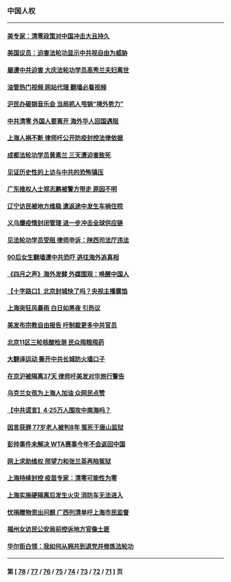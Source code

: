 ### 中国人权
---
#### [美专家：清零政策对中国冲击大且持久](../../pages/ncid278/n13724236.md?05011245) 
#### [美国议员：迫害法轮功显示中共视自由为威胁](../../pages/ncid278/n13724087.md?05011245) 
#### [屡遭中共迫害 大庆法轮功学员高秀兰夫妇离世](../../pages/ncid278/n13723307.md?05011245) 
#### [油管热门视频 网站代理 翻墙必看视频](http://209.222.30.114:81/youtube.html?05011245)
#### [沪民办砸锅音乐会 当局抓人甩锅“境外势力”](../../pages/ncid278/n13723970.md?05011245) 
#### [中共清零 外国人要离开 海外华人回国遇阻](../../pages/ncid278/n13723475.md?05011245) 
#### [上海人祸不断 律师吁公开防疫封控法律依据](../../pages/ncid278/n13723309.md?05011245) 
#### [成都法轮功学员黄素兰 三天遭迫害致死](../../pages/ncid278/n13722817.md?05011245) 
#### [见证历史性的上访与中共的恐怖镇压](../../pages/ncid278/n13722520.md?05011245) 
#### [广东维权人士郑志鹏被警方带走 原因不明](../../pages/ncid278/n13722307.md?05011245) 
#### [辽宁访民被地方维稳 遣返途中发生车祸住院](../../pages/ncid278/n13722112.md?05011245) 
#### [义乌爆疫情封闭管理 进一步冲击全球供应链](../../pages/ncid278/n13721924.md?05011245) 
#### [见法轮功学员受阻 律师申诉：陕西司法厅违法](../../pages/ncid278/n13720981.md?05011245) 
#### [90后女生翻墙遭中共恐吓 逃往海外追真相](../../pages/ncid278/n13721416.md?05011245) 
#### [《四月之声》海外发酵 外媒围观：唤醒中国人](../../pages/ncid278/n13720982.md?05011245) 
#### [【十字路口】北京封城快了吗？央视主播露馅](../../pages/ncid278/n13721080.md?05011245) 
#### [上海突狂风暴雨 白日如黑夜 引热议](../../pages/ncid278/n13720618.md?05011245) 
#### [美发布宗教自由报告 吁制裁更多中共官员](../../pages/ncid278/n13720670.md?05011245) 
#### [北京11区三轮核酸检测 民众囤粮囤药](../../pages/ncid278/n13720207.md?05011245) 
#### [大翻译运动 撕开中共长城防火墙口子](../../pages/ncid278/n13720365.md?05011245) 
#### [在京沪被隔离37天 律师吁美发对华旅行警告](../../pages/ncid278/n13720436.md?05011245) 
#### [乌克兰女孩为上海人加油 众网民点赞](../../pages/ncid278/n13720169.md?05011245) 
#### [【中共谎言】4·25万人围攻中南海吗？](../../pages/ncid278/n13719995.md?05011245) 
#### [因言获罪 77岁老人被判8年 冤死于唐山监狱](../../pages/ncid278/n13718512.md?05011245) 
#### [彭帅事件未解决 WTA赛事今年不会返回中国](../../pages/ncid278/n13720023.md?05011245) 
#### [网上求助维权 邢望力和张兰英再陷冤狱](../../pages/ncid278/n13719865.md?05011245) 
#### [上海持续封控 疫苗专家：清零可能性为零](../../pages/ncid278/n13719508.md?05011245) 
#### [上海实施硬隔离后发生火灾 消防车无法进入](../../pages/ncid278/n13719674.md?05011245) 
#### [忧捐赠物资出问题 广西列清单吁上海市民监督](../../pages/ncid278/n13719434.md?05011245) 
#### [福州女访民公安局前控诉地方官像土匪](../../pages/ncid278/n13719055.md?05011245) 
#### [华尔街白领：我如何从拥共到退党并修炼法轮功](../../pages/ncid278/n13719513.md?05011245) 

---
#### 第 [ [78](./78.md?05011245) / [77](./77.md?05011245) / [76](./76.md?05011245) / [75](./75.md?05011245) / [74](./74.md?05011245) / [73](./73.md?05011245) / [72](./72.md?05011245) / [71](./71.md?05011245) ] 页
